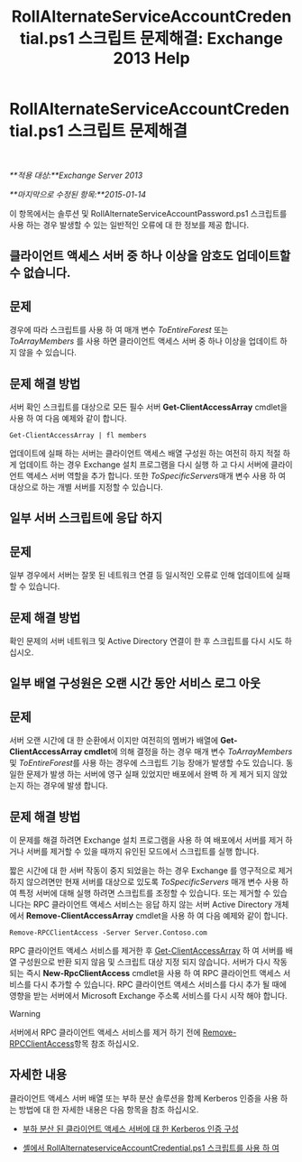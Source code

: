 ﻿---
title: 'RollAlternateServiceAccountCredential.ps1 스크립트 문제해결: Exchange 2013 Help'
TOCTitle: RollAlternateServiceAccountCredential.ps1 스크립트 문제해결
ms:assetid: 2bbf36d3-eb89-4f92-a8de-259a7cb64d62
ms:mtpsurl: https://technet.microsoft.com/ko-kr/library/Ff808310(v=EXCHG.150)
ms:contentKeyID: 63914119
ms.date: 05/22/2018
mtps_version: v=EXCHG.150
ms.translationtype: MT
---

# RollAlternateServiceAccountCredential.ps1 스크립트 문제해결

 

_**적용 대상:**Exchange Server 2013_

_**마지막으로 수정된 항목:**2015-01-14_

이 항목에서는 솔루션 및 RollAlternateServiceAccountPassword.ps1 스크립트를 사용 하는 경우 발생할 수 있는 일반적인 오류에 대 한 정보를 제공 합니다.

## 클라이언트 액세스 서버 중 하나 이상을 암호도 업데이트할 수 없습니다.

## 문제

경우에 따라 스크립트를 사용 하 여 매개 변수 *ToEntireForest* 또는 *ToArrayMembers* 를 사용 하면 클라이언트 액세스 서버 중 하나 이상을 업데이트 하지 않을 수 있습니다.

## 문제 해결 방법

서버 확인 스크립트를 대상으로 모든 필수 서버 **Get-ClientAccessArray** cmdlet을 사용 하 여 다음 예제와 같이 합니다.

    Get-ClientAccessArray | fl members

업데이트에 실패 하는 서버는 클라이언트 액세스 배열 구성원 하는 여전히 하지 적절 하 게 업데이트 하는 경우 Exchange 설치 프로그램을 다시 실행 하 고 다시 서버에 클라이언트 액세스 서버 역할을 추가 합니다. 또한 *ToSpecificServers*매개 변수 사용 하 여 대상으로 하는 개별 서버를 지정할 수 있습니다.

## 일부 서버 스크립트에 응답 하지

## 문제

일부 경우에서 서버는 잘못 된 네트워크 연결 등 일시적인 오류로 인해 업데이트에 실패할 수 있습니다.

## 문제 해결 방법

확인 문제의 서버 네트워크 및 Active Directory 연결이 한 후 스크립트를 다시 시도 하십시오.

## 일부 배열 구성원은 오랜 시간 동안 서비스 로그 아웃

## 문제

서버 오랜 시간에 대 한 순환에서 이지만 여전히의 멤버가 배열에 **Get-ClientAccessArray cmdlet**에 의해 결정을 하는 경우 매개 변수 *ToArrayMembers* 및 *ToEntireForest*를 사용 하는 경우에 스크립트 기능 장애가 발생할 수도 있습니다. 동일한 문제가 발생 하는 서버에 영구 실패 있었지만 배포에서 완벽 하 게 제거 되지 않았는지 하는 경우에 발생 합니다.

## 문제 해결 방법

이 문제를 해결 하려면 Exchange 설치 프로그램을 사용 하 여 배포에서 서버를 제거 하거나 서버를 제거할 수 있을 때까지 유인된 모드에서 스크립트를 실행 합니다.

짧은 시간에 대 한 서버 작동이 중지 되었을는 하는 경우 Exchange 를 영구적으로 제거 하지 않으려면만 현재 서버를 대상으로 있도록 *ToSpecificServers* 매개 변수 사용 하 여 특정 서버에 대해 실행 하려면 스크립트를 조정할 수 있습니다. 또는 제거할 수 있습니다는 RPC 클라이언트 액세스 서비스는 응답 하지 않는 서버 Active Directory 개체에서 **Remove-ClientAccessArray** cmdlet을 사용 하 여 다음 예제와 같이 합니다.

    Remove-RPCClientAccess -Server Server.Contoso.com

RPC 클라이언트 액세스 서비스를 제거한 후 [Get-ClientAccessArray](https://technet.microsoft.com/ko-kr/library/dd297976\(v=exchg.150\)) 하 여 서버를 배열 구성원으로 반환 되지 않음 및 스크립트 대상 지정 되지 않습니다. 서버가 다시 작동 되는 즉시 **New-RpcClientAccess** cmdlet을 사용 하 여 RPC 클라이언트 액세스 서비스를 다시 추가할 수 있습니다. RPC 클라이언트 액세스 서비스를 다시 추가 될 때에 영향을 받는 서버에서 Microsoft Exchange 주소록 서비스를 다시 시작 해야 합니다.


> [!WARNING]
> 서버에서 RPC 클라이언트 액세스 서비스를 제거 하기 전에 <A href="https://technet.microsoft.com/ko-kr/library/dd298151(v=exchg.150)">Remove-RPCClientAccess</A>항목 참조 하십시오.



## 자세한 내용

클라이언트 액세스 서버 배열 또는 부하 분산 솔루션을 함께 Kerberos 인증을 사용 하는 방법에 대 한 자세한 내용은 다음 항목을 참조 하십시오.

  - [부하 분산 된 클라이언트 액세스 서버에 대 한 Kerberos 인증 구성](configuring-kerberos-authentication-for-load-balanced-client-access-servers-exchange-2013-help.md)

  - [셸에서 RollAlternateserviceAccountCredential.ps1 스크립트를 사용 하 여](using-the-rollalternateserviceaccountcredential-ps1-script-in-the-shell-exchange-2013-help.md)

